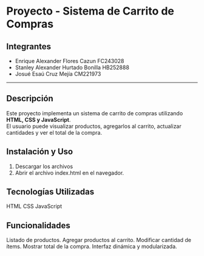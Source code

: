 # Proyecto - Sistema de Carrito de Compras

## Integrantes
- Enrique Alexander Flores Cazun FC243028
- Stanley Alexander Hurtado Bonilla HB252888
- Josué Esaú Cruz Mejía CM221973

---

## Descripción
Este proyecto implementa un sistema de carrito de compras utilizando **HTML, CSS y JavaScript**.  
El usuario puede visualizar productos, agregarlos al carrito, actualizar cantidades y ver el total de la compra.

## Instalación y Uso
1. Descargar los archivos
2. Abrir el archivo index.html en el navegador.

## Tecnologías Utilizadas
HTML
CSS
JavaScript

## Funcionalidades
Listado de productos.
Agregar productos al carrito.
Modificar cantidad de ítems.
Mostrar total de la compra.
Interfaz dinámica y modularizada.

